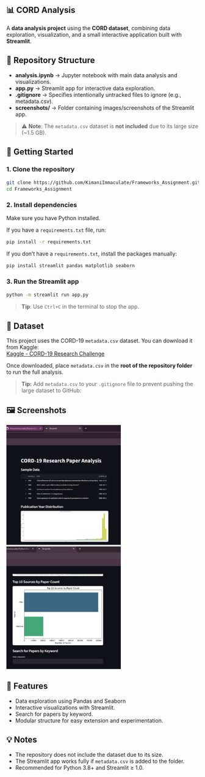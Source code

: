 ## 📊 CORD Analysis
 
A **data analysis project** using the **CORD dataset**, combining data exploration, visualization, and a small interactive application built with **Streamlit**.

## 📂 Repository Structure

- **analysis.ipynb** → Jupyter notebook with main data analysis and visualizations.  
- **app.py** → Streamlit app for interactive data exploration.  
- **.gitignore** → Specifies intentionally untracked files to ignore (e.g., metadata.csv).  
- **screenshots/** → Folder containing images/screenshots of the Streamlit app.
 

> ⚠️ **Note**: The `metadata.csv` dataset is **not included** due to its large size (~1.5 GB).

## 🚀 Getting Started

### 1. Clone the repository
```bash
git clone https://github.com/KimaniImmaculate/Frameworks_Assignment.git
cd Frameworks_Assignment
```

### 2. Install dependencies

Make sure you have Python installed.

If you have a `requirements.txt` file, run:
```bash
pip install -r requirements.txt
```

If you don’t have a `requirements.txt`, install the packages manually:
```bash
pip install streamlit pandas matplotlib seaborn
```

### 3. Run the Streamlit app
```bash
python -m streamlit run app.py
```
> **Tip**: Use `Ctrl+C` in the terminal to stop the app.

## 📁 Dataset

This project uses the CORD-19 `metadata.csv` dataset. You can download it from Kaggle:  
[Kaggle - CORD-19 Research Challenge](https://www.kaggle.com/allen-institute-for-ai/CORD-19-research-challenge)

Once downloaded, place `metadata.csv` in the **root of the repository folder** to run the full analysis.  

> **Tip:** Add `metadata.csv` to your `.gitignore` file to prevent pushing the large dataset to GitHub:

## 🖼 Screenshots

<p float="left">
  <img src="assets/screenshots/SL1.png" width="300" />
  <img src="assets/screenshots/SL2.png" width="300" />
</p>


## 📌 Features
- Data exploration using Pandas and Seaborn
- Interactive visualizations with Streamlit.
- Search for papers by keyword.
- Modular structure for easy extension and experimentation.

## 💡 Notes
- The repository does not include the dataset due to its size.
- The Streamlit app works fully if `metadata.csv` is added to the folder.
- Recommended for Python 3.8+ and Streamlit ≥ 1.0.
